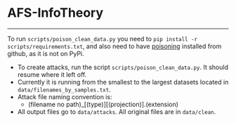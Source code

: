 # AFS-InfoTheory

---

To run `scripts/poison_clean_data.py` you need to `pip install -r scripts/requirements.txt`, and also need to have [poisoning](https://github.com/rpgolota/poisoning/) installed from github, as it is not on PyPi.

- To create attacks, run the script `scripts/poison_clean_data.py`. It should resume where it left off.
- Currently it is running from the smallest to the largest datasets located in `data/filenames_by_samples.txt`.
- Attack file naming convention is:
  - (filename no path)\_[(type)][(projection)].(extension)
- All output files go to `data/attacks`. All original files are in `data/clean`.